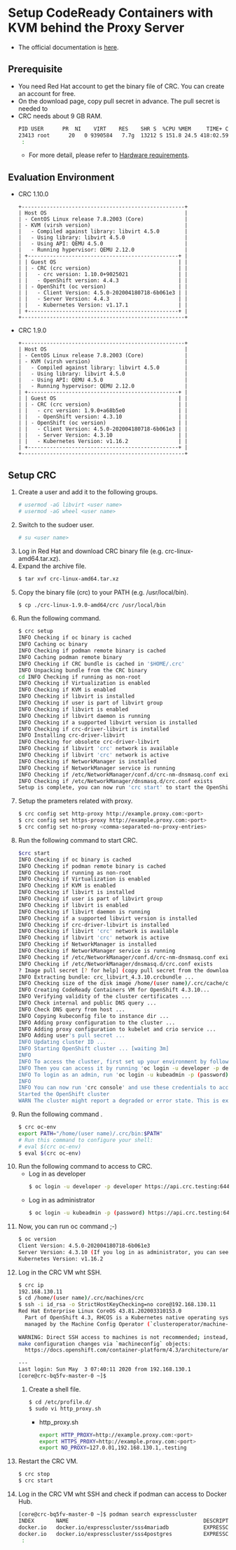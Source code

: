 # Setup CodeReady Containers with KVM behind the Proxy Server
- The official documentation is [here](https://code-ready.github.io/crc/).

## Prerequisite
- You need Red Hat account to get the binary file of CRC. You can create an account for free.
- On the download page, copy pull secret in advance. The pull secret is needed to
- CRC needs about 9 GB RAM.
  ```sh
  PID USER      PR  NI    VIRT    RES    SHR S  %CPU %MEM     TIME+ COMMAND
  23413 root      20   0 9390584   7.7g  13212 S 151.8 24.5 418:02.59 qemu-kvm
   :
  ```
  - For more detail, please refer to [Hardware requirements](https://code-ready.github.io/crc/#minimum-system-requirements-hardware_gsg).

## Evaluation Environment
- CRC 1.10.0
  ```
  +----------------------------------------------------+
  | Host OS                                            |
  | - CentOS Linux release 7.8.2003 (Core)             |
  | - KVM (virsh version)                              |
  |   - Compiled against library: libvirt 4.5.0        |
  |   - Using library: libvirt 4.5.0                   |
  |   - Using API: QEMU 4.5.0                          |
  |   - Running hypervisor: QEMU 2.12.0                |
  | +------------------------------------------------+ |
  | | Guest OS                                       | |
  | | - CRC (crc version)                            | |
  | |   - crc version: 1.10.0+9025021                | |
  | |   - OpenShift version: 4.4.3                   | |
  | | - OpenShift (oc version)                       | | 
  | |   - Client Version: 4.5.0-202004180718-6b061e3 | |
  | |   - Server Version: 4.4.3                      | |
  | |   - Kubernetes Version: v1.17.1                | |
  | +------------------------------------------------+ |
  +----------------------------------------------------+
  ```
- CRC 1.9.0
  ```
  +----------------------------------------------------+
  | Host OS                                            |
  | - CentOS Linux release 7.8.2003 (Core)             |
  | - KVM (virsh version)                              |
  |   - Compiled against library: libvirt 4.5.0        |
  |   - Using library: libvirt 4.5.0                   |
  |   - Using API: QEMU 4.5.0                          |
  |   - Running hypervisor: QEMU 2.12.0                |
  | +------------------------------------------------+ |
  | | Guest OS                                       | |
  | | - CRC (crc version)                            | |
  | |   - crc version: 1.9.0+a68b5e0                 | |
  | |   - OpenShift version: 4.3.10                  | |
  | | - OpenShift (oc version)                       | | 
  | |   - Client Version: 4.5.0-202004180718-6b061e3 | |
  | |   - Server Version: 4.3.10                     | |
  | |   - Kubernetes Version: v1.16.2                | |
  | +------------------------------------------------+ |
  +----------------------------------------------------+
  ```

## Setup CRC
1. Create a user and add it to the following groups.
   ```sh
   # usermod -aG libvirt <user name>
   # usermod -aG wheel <user name>
   ```
1. Switch to the sudoer user.
   ```sh
   # su <user name>
   ```
1. Log in Red Hat and download CRC binary file (e.g. crc-linux-amd64.tar.xz).
1. Expand the archive file.
   ```sh
   $ tar xvf crc-linux-amd64.tar.xz
   ```
1. Copy the binary file (crc) to your PATH (e.g. /usr/local/bin).
   ```sh
   $ cp ./crc-linux-1.9.0-amd64/crc /usr/local/bin
   ```
1. Run the following command.
   ```sh
   $ crc setup
   INFO Checking if oc binary is cached
   INFO Caching oc binary
   INFO Checking if podman remote binary is cached
   INFO Caching podman remote binary
   INFO Checking if CRC bundle is cached in '$HOME/.crc'
   INFO Unpacking bundle from the CRC binary
   cd INFO Checking if running as non-root
   INFO Checking if Virtualization is enabled
   INFO Checking if KVM is enabled
   INFO Checking if libvirt is installed
   INFO Checking if user is part of libvirt group
   INFO Checking if libvirt is enabled
   INFO Checking if libvirt daemon is running
   INFO Checking if a supported libvirt version is installed
   INFO Checking if crc-driver-libvirt is installed
   INFO Installing crc-driver-libvirt
   INFO Checking for obsolete crc-driver-libvirt
   INFO Checking if libvirt 'crc' network is available
   INFO Checking if libvirt 'crc' network is active
   INFO Checking if NetworkManager is installed
   INFO Checking if NetworkManager service is running
   INFO Checking if /etc/NetworkManager/conf.d/crc-nm-dnsmasq.conf exists
   INFO Checking if /etc/NetworkManager/dnsmasq.d/crc.conf exists
   Setup is complete, you can now run 'crc start' to start the OpenShift cluster
   ```
1. Setup the prameters related with proxy.
   ```sh
   $ crc config set http-proxy http://example.proxy.com:<port>
   $ crc config set https-proxy http://example.proxy.com:<port>
   $ crc config set no-proxy <comma-separated-no-proxy-entries>
   ```
1. Run the following command to start CRC.
   ```sh
   $crc start
   INFO Checking if oc binary is cached
   INFO Checking if podman remote binary is cached
   INFO Checking if running as non-root
   INFO Checking if Virtualization is enabled
   INFO Checking if KVM is enabled
   INFO Checking if libvirt is installed
   INFO Checking if user is part of libvirt group
   INFO Checking if libvirt is enabled
   INFO Checking if libvirt daemon is running
   INFO Checking if a supported libvirt version is installed
   INFO Checking if crc-driver-libvirt is installed
   INFO Checking if libvirt 'crc' network is available
   INFO Checking if libvirt 'crc' network is active
   INFO Checking if NetworkManager is installed
   INFO Checking if NetworkManager service is running
   INFO Checking if /etc/NetworkManager/conf.d/crc-nm-dnsmasq.conf exists
   INFO Checking if /etc/NetworkManager/dnsmasq.d/crc.conf exists
   ? Image pull secret [? for help] (copy pull secret from the download page and paste it) 
   INFO Extracting bundle: crc_libvirt_4.3.10.crcbundle ...
   INFO Checking size of the disk image /home/(user name)/.crc/cache/crc_libvirt_4.3.10/crc.qcow2 ...
   INFO Creating CodeReady Containers VM for OpenShift 4.3.10...
   INFO Verifying validity of the cluster certificates ...
   INFO Check internal and public DNS query ...
   INFO Check DNS query from host ...
   INFO Copying kubeconfig file to instance dir ...
   INFO Adding proxy configuration to the cluster ...
   INFO Adding proxy configuration to kubelet and crio service ...
   INFO Adding user's pull secret ...
   INFO Updating cluster ID ...
   INFO Starting OpenShift cluster ... [waiting 3m]
   INFO
   INFO To access the cluster, first set up your environment by following 'crc oc-env' instructions
   INFO Then you can access it by running 'oc login -u developer -p developer https://api.crc.testing:6443'
   INFO To login as an admin, run 'oc login -u kubeadmin -p (password) https://api.crc.testing:6443'
   INFO
   INFO You can now run 'crc console' and use these credentials to access the OpenShift web console
   Started the OpenShift cluster
   WARN The cluster might report a degraded or error state. This is expected since several operators have bee   n disabled to lower the resource usage. For more information, please consult the documentation
   ```
1. Run the following command .
   ```sh
   $ crc oc-env
   export PATH="/home/(user name)/.crc/bin:$PATH"
   # Run this command to configure your shell:
   # eval $(crc oc-env)
   $ eval $(crc oc-env)
   ```
1. Run the following command to access to CRC.
   - Log in as developer
     ```sh
     $ oc login -u developer -p developer https://api.crc.testing:6443
     ```
   - Log in as administrator
     ```sh
     $ oc login -u kubeadmin -p (password) https://api.crc.testing:6443
     ```
1. Now, you can run oc command ;-)
   ```sh
   $ oc version
   Client Version: 4.5.0-202004180718-6b061e3
   Server Version: 4.3.10 (If you log in as administrator, you can see it.)
   Kubernetes Version: v1.16.2
   ```
1. Log in the CRC VM wht SSH.
   ```sh
   $ crc ip
   192.168.130.11
   $ cd /home/(user name)/.crc/machines/crc
   $ ssh -i id_rsa -o StrictHostKeyChecking=no core@192.168.130.11
   Red Hat Enterprise Linux CoreOS 43.81.202003310153.0
     Part of OpenShift 4.3, RHCOS is a Kubernetes native operating system
     managed by the Machine Config Operator (`clusteroperator/machine-config`).
     
   WARNING: Direct SSH access to machines is not recommended; instead,
   make configuration changes via `machineconfig` objects:
     https://docs.openshift.com/container-platform/4.3/architecture/architecture-rhcos.html
   
   ---
   Last login: Sun May  3 07:40:11 2020 from 192.168.130.1
   [core@crc-bq5fv-master-0 ~]$
   ```
   1. Create a shell file.
      ```sh
      $ cd /etc/profile.d/
      $ sudo vi http_proxy.sh
      ```
      - http_proxy.sh
        ```sh
        export HTTP_PROXY=http://example.proxy.com:<port>
        export HTTPS_PROXY=http://example.proxy.com:<port>
        export NO_PROXY=127.0.01,192.168.130.1,.testing
        ```
1. Restart the CRC VM.
   ```sh
   $ crc stop
   $ crc start
   ```
1. Log in the CRC VM wht SSH and check if podman can access to Docker Hub.
   ```sh
   [core@crc-bq5fv-master-0 ~]$ podman search expresscluster
   INDEX       NAME                                           DESCRIPTION                                       STARS   OFFICIAL   AUTOMATED
   docker.io   docker.io/expresscluster/sss4mariadb           EXPRESSCLUSTER X SingleServerSafe container ...   0
   docker.io   docker.io/expresscluster/sss4postgres          EXPRESSCLUSTER X SingleServerSafe container ...   0
    :
   ```
